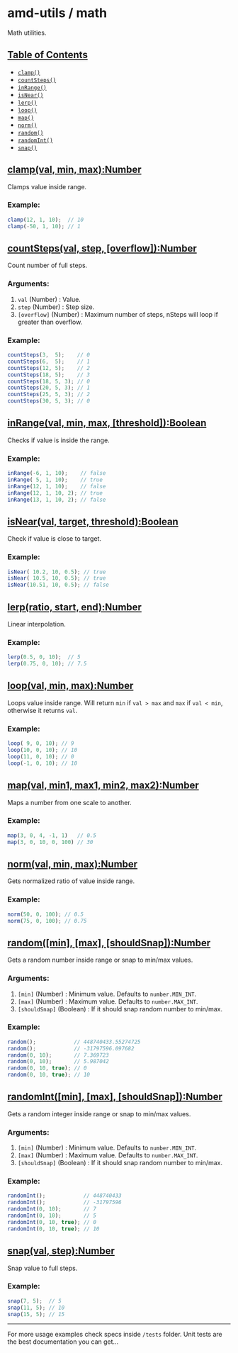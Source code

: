 # amd-utils / math #

Math utilities.



## <a href="#toc" name="toc">Table of Contents</a>

 - [`clamp()`](#clamp)
 - [`countSteps()`](#countSteps)
 - [`inRange()`](#inRange)
 - [`isNear()`](#isNear)
 - [`lerp()`](#lerp)
 - [`loop()`](#loop)
 - [`map()`](#map)
 - [`norm()`](#norm)
 - [`random()`](#random)
 - [`randomInt()`](#randomInt)
 - [`snap()`](#snap)



## <a href="#clamp" name="clamp">clamp(val, min, max):Number</a>

Clamps value inside range.

### Example:

```js
clamp(12, 1, 10);  // 10
clamp(-50, 1, 10); // 1
```



## <a href="#countSteps" name="countSteps">countSteps(val, step, [overflow]):Number</a>

Count number of full steps.

### Arguments:

 1. `val` (Number)        : Value.
 2. `step` (Number)       : Step size.
 3. `[overflow]` (Number) : Maximum number of steps, nSteps will loop if
greater than overflow.


### Example:

```js
countSteps(3,  5);    // 0
countSteps(6,  5);    // 1
countSteps(12, 5);    // 2
countSteps(18, 5);    // 3
countSteps(18, 5, 3); // 0
countSteps(20, 5, 3); // 1
countSteps(25, 5, 3); // 2
countSteps(30, 5, 3); // 0
```



## <a href="#inRange" name="inRange">inRange(val, min, max, [threshold]):Boolean</a>

Checks if value is inside the range.

### Example:

```js
inRange(-6, 1, 10);    // false
inRange( 5, 1, 10);    // true
inRange(12, 1, 10);    // false
inRange(12, 1, 10, 2); // true
inRange(13, 1, 10, 2); // false
```



## <a href="#isNear" name="isNear">isNear(val, target, threshold):Boolean</a>

Check if value is close to target.

### Example:

```js
isNear( 10.2, 10, 0.5); // true
isNear( 10.5, 10, 0.5); // true
isNear(10.51, 10, 0.5); // false
```



## <a href="#lerp" name="lerp">lerp(ratio, start, end):Number</a>

Linear interpolation.

### Example:

```js
lerp(0.5, 0, 10);  // 5
lerp(0.75, 0, 10); // 7.5
```



## <a href="#loop" name="loop">loop(val, min, max):Number</a>

Loops value inside range. Will return `min` if `val > max` and `max` if `val
< min`, otherwise it returns `val`.

### Example:

```js
loop( 9, 0, 10); // 9
loop(10, 0, 10); // 10
loop(11, 0, 10); // 0
loop(-1, 0, 10); // 10
```



## <a href="#map" name="map">map(val, min1, max1, min2, max2):Number</a>

Maps a number from one scale to another.

### Example:

```js
map(3, 0, 4, -1, 1)   // 0.5
map(3, 0, 10, 0, 100) // 30
```



## <a href="#norm" name="norm">norm(val, min, max):Number</a>

Gets normalized ratio of value inside range.

### Example:

```js
norm(50, 0, 100); // 0.5
norm(75, 0, 100); // 0.75
```


## <a href="#random" name="random">random([min], [max], [shouldSnap]):Number</a>

Gets a random number inside range or snap to min/max values.

### Arguments:

 1. `[min]` (Number)         : Minimum value. Defaults to `number.MIN_INT`.
 2. `[max]` (Number)         : Maximum value. Defaults to `number.MAX_INT`.
 3. `[shouldSnap]` (Boolean) : If it should snap random number to min/max.


### Example:

```js
random();            // 448740433.55274725
random();            // -31797596.097682
random(0, 10);       // 7.369723
random(0, 10);       // 5.987042
random(0, 10, true); // 0
random(0, 10, true); // 10
```



## <a href="#randomInt" name="randomInt">randomInt([min], [max], [shouldSnap]):Number</a>

Gets a random integer inside range or snap to min/max values.

### Arguments:

 1. `[min]` (Number)         : Minimum value. Defaults to `number.MIN_INT`.
 2. `[max]` (Number)         : Maximum value. Defaults to `number.MAX_INT`.
 3. `[shouldSnap]` (Boolean) : If it should snap random number to min/max.


### Example:

```js
randomInt();            // 448740433
randomInt();            // -31797596
randomInt(0, 10);       // 7
randomInt(0, 10);       // 5
randomInt(0, 10, true); // 0
randomInt(0, 10, true); // 10
```



## <a href="#snap" name="snap">snap(val, step):Number</a>

Snap value to full steps.

### Example:

```js
snap(7, 5);  // 5
snap(11, 5); // 10
snap(15, 5); // 15
```


-------------------------------------------------------------------------------

For more usage examples check specs inside `/tests` folder. Unit tests are the
best documentation you can get...


